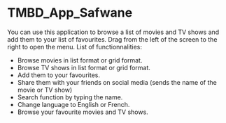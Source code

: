 # TMBD_App_Safwane
You can use this application to browse a list of movies and TV shows and add them to your list of favourites.
Drag from the left of the screen to the right to open the menu.
List of functionnalities:
- Browse movies in list format or grid format.
- Browse TV shows in list format or grid format.
- Add them to your favourites.
- Share them with your friends on social media (sends the name of the movie or TV show)
- Search function by typing the name.
- Change language to English or French.
- Browse your favourite movies and TV shows.


